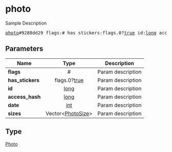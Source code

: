 # photo

Sample Description

<pre>
<a href="../constructor/photo.md">photo</a>#9288dd29 flags:# has_stickers:flags.0?<a href="../type/true.md">true</a> id:<a href="../type/long.md">long</a> access_hash:<a href="../type/long.md">long</a> date:<a href="../type/int.md">int</a> sizes:Vector&lt;<a href="../type/PhotoSize.md">PhotoSize</a>&gt; = <a href="../type/Photo.md">Photo</a>;
</pre>
## Parameters

| Name | Type | Description |
|------|:----:|-------------|
| **flags** | # | Param description |
| **has_stickers** | flags.0?<a href="../type/true.md">true</a> | Param description |
| **id** | <a href="../type/long.md">long</a> | Param description |
| **access_hash** | <a href="../type/long.md">long</a> | Param description |
| **date** | <a href="../type/int.md">int</a> | Param description |
| **sizes** | Vector&lt;<a href="../type/PhotoSize.md">PhotoSize</a>&gt; | Param description |

## Type

<a href="../type/Photo.md">Photo</a>
